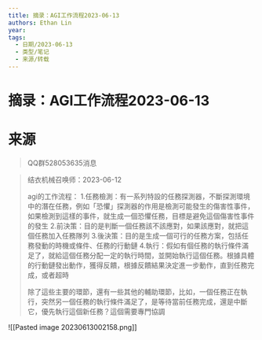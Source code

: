 ```yaml
---
title: 摘录：AGI工作流程2023-06-13
authors: Ethan Lin
year:
tags:
  - 日期/2023-06-13 
  - 类型/笔记 
  - 来源/转载 
---
```



# 摘录：AGI工作流程2023-06-13









# 来源

> QQ群528053635消息



> 结衣机械召唤师：2023-06-12
> 
> agi的工作流程：
> 1.任務檢測：有一系列特設的任務探測器，不斷探測環境中的潛在任務，例如「恐懼」探測器的作用是檢測可能發生的傷害性事件，如果檢測到這樣的事件，就生成一個恐懼任務，目標是避免這個傷害性事件的發生
> 2.前決策：目的是判斷一個任務該不該應對，如果該應對，就把這個任務加入任務隊列
> 3.後決策：目的是生成一個可行的任務方案，包括任務發動的時機或條件、任務的行動鏈
> 4.執行：假如有個任務的執行條件滿足了，就給這個任務分配一定的執行時間，並開始執行這個任務。根據具體的行動鏈發出動作，獲得反饋，根據反饋結果決定進一步動作，直到任務完成，或者超時
> 
> 除了這些主要的環節，還有一些其他的輔助環節，比如，一個任務正在執行，突然另一個任務的執行條件滿足了，是等待當前任務完成，還是中斷它，優先執行這個新任務？這個需要專門協調
> 

![[Pasted image 20230613002158.png]]
